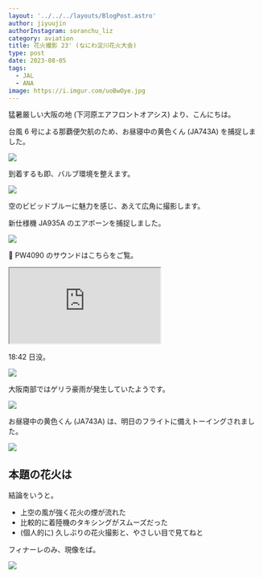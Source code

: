 ```yaml
---
layout: '../../../layouts/BlogPost.astro'
author: jiyuujin
authorInstagram: soranchu_liz
category: aviation
title: 花火撮影 23' (なにわ淀川花火大会)
type: post
date: 2023-08-05
tags:
  - JAL
  - ANA
image: https://i.imgur.com/uoBwOye.jpg
---
```


猛暑厳しい大阪の地 (下河原エアフロントオアシス) より、こんにちは。

台風 6 号による那覇便欠航のため、お昼寝中の黄色くん (JA743A) を捕捉しました。

![](/assets/img/20230805/Osaka_1.JPG)

到着するも即、バルブ環境を整えます。

![](/assets/img/20230805/Osaka_2.JPG)

空のビビッドブルーに魅力を感じ、あえて広角に撮影します。

新仕様機 JA935A のエアボーンを捕捉しました。

![](/assets/img/20230805/Osaka_3.JPG)

🎵 PW4090 のサウンドはこちらをご覧。

<div class="wrapper">
  <div class="container">
    <iframe src="https://www.youtube.com/embed/p3PfAEE2b0E" class="player" title="PW4090 音" loading="lazy"></iframe>
  </div>
</div>

18:42 日没。

![](/assets/img/20230805/Osaka_4.JPG)

大阪南部ではゲリラ豪雨が発生していたようです。

![](/assets/img/20230805/Osaka_5.JPG)

お昼寝中の黄色くん (JA743A) は、明日のフライトに備えトーイングされました。

![](/assets/img/20230805/Osaka_6.JPG)

## 本題の花火は

結論をいうと。

- 上空の風が強く花火の煙が流れた
- 比較的に着陸機のタキシングがスムーズだった
- (個人的に) 久しぶりの花火撮影と、やさしい目で見てねと

フィナーレのみ、現像をば。

![](/assets/img/20230805/Osaka_9.JPG)
